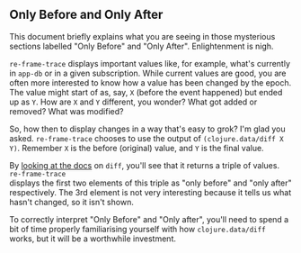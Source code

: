 ## Only Before and Only After 

This document briefly explains what you are seeing in those mysterious sections
labelled "Only Before" and "Only After".  Enlightenment is nigh.

`re-frame-trace` displays important values like, for example, what's
currently in `app-db` or in a given subscription. While current values are good,
you are often more interested to know how a value has been changed by the epoch. 
The value might start of as, say, `X` (before the event happened) but 
ended up as `Y`.  How are `X` and `Y` different, you wonder? 
What got added or removed? What was modified? 

So, how then to display changes in a way that's easy to grok?  I'm glad you asked. 
`re-frame-trace` chooses to use the output of `(clojure.data/diff X Y)`.  Remember
`X` is the before (original) value, and `Y` is the final value. 

By [looking at the docs](https://clojuredocs.org/clojure.data/diff) on `diff`, you'll see
that it returns a triple of values. `re-frame-trace`  
displays the first two elements of this triple as "only before" and "only after" respectively.
The 3rd element is not very interesting because it tells us what hasn't changed, so it isn't shown.  

To correctly interpret "Only Before" and "Only after", you'll need to spend a bit 
of time properly familiarising yourself with how `clojure.data/diff` works, but
it will be a worthwhile investment. 
